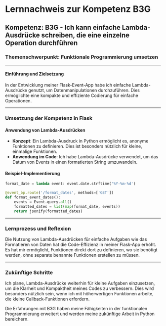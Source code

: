 # Lernnachweis zur Kompetenz B3G

## Kompetenz: B3G - Ich kann einfache Lambda-Ausdrücke schreiben, die eine einzelne Operation durchführen

### Themenschwerpunkt: Funktionale Programmierung umsetzen

---

#### Einführung und Zielsetzung

In der Entwicklung meiner Flask-Event-App habe ich einfache Lambda-Ausdrücke genutzt, um Datenmanipulationen durchzuführen. Dies ermöglichte eine kompakte und effiziente Codierung für einfache Operationen.

---

### Umsetzung der Kompetenz in Flask

#### Anwendung von Lambda-Ausdrücken

- **Konzept**: Ein Lambda-Ausdruck in Python ermöglicht es, anonyme Funktionen zu definieren. Dies ist besonders nützlich für kleine, einmalige Funktionen.
- **Anwendung im Code**: Ich habe Lambda-Ausdrücke verwendet, um das Datum von Events in einen formatierten String umzuwandeln.

#### Beispiel-Implementierung

```python
format_date = lambda event: event.date.strftime('%Y-%m-%d')

@event_bp.route('/format_dates', methods=['GET'])
def format_event_dates():
    events = Event.query.all()
    formatted_dates = list(map(format_date, events))
    return jsonify(formatted_dates)
```

---

### Lernprozess und Reflexion

Die Nutzung von Lambda-Ausdrücken für einfache Aufgaben wie das Formatieren von Daten hat die Code-Effizienz in meiner Flask-App erhöht. Es hat mir ermöglicht, Funktionen direkt dort zu definieren, wo sie benötigt werden, ohne separate benannte Funktionen erstellen zu müssen.

---

### Zukünftige Schritte

Ich plane, Lambda-Ausdrücke weiterhin für kleine Aufgaben einzusetzen, um die Klarheit und Kompaktheit meines Codes zu verbessern. Dies wird besonders nützlich sein, wenn ich mit höherwertigen Funktionen arbeite, die kleine Callback-Funktionen erfordern.

Die Erfahrungen mit B3G haben meine Fähigkeiten in der funktionalen Programmierung erweitert und werden meine zukünftige Arbeit in Python bereichern.
